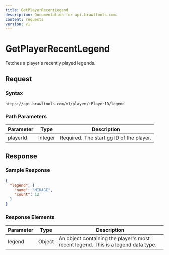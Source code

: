 ```yaml
---
title: GetPlayerRecentLegend
description: Documentation for api.brawltools.com.
content: requests
version: v1
---
```


# GetPlayerRecentLegend

Fetches a player's recently played legends.

## Request

### Syntax

```url
https://api.brawltools.com/v1/player/:PlayerID/legend
```

### Path Parameters

| Parameter | Type    | Description                              |
| --------- | ------- | ---------------------------------------- |
| playerId  | Integer | Required. The start.gg ID of the player. |

## Response

### Sample Response

```json
{
  "legend": {
    "name": "MIRAGE",
    "count": 12
  }
}
```

### Response Elements

| Parameter | Type   | Description                                                                                                               |
| --------- | ------ | ------------------------------------------------------------------------------------------------------------------------- |
| legend    | Object | An object containing the player's most recent legend. This is a <a href="../../../datatypes/legend">legend</a> data type. |
